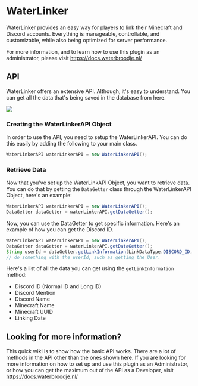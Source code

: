 
# WaterLinker
WaterLinker provides an easy way for players to link their Minecraft and Discord accounts. Everything is manageable, controllable, and customizable, while also being optimized for server performance.

For more information, and to learn how to use this plugin as an administrator, please visit https://docs.waterbroodje.nl/
## API

WaterLinker offers an extensive API. Although, it's easy to understand. You can get all the data that's being saved in the database from here.

![](https://img.shields.io/badge/version-1.0-blue.svg)

### Creating the WaterLinkerAPI Object
In order to use the API, you need to setup the WaterLinkerAPI. You can do this easily by adding the following to your main class.
```java
WaterLinkerAPI waterLinkerAPI = new WaterLinkerAPI();
```

### Retrieve Data
Now that you've set up the WaterLinkAPI Object, you want to retrieve data. You can do that by getting the `DataGetter` class through the WaterLinkerAPI Object, here's an example:
```java
WaterLinkerAPI waterLinkerAPI = new WaterLinkerAPI();
DataGetter dataGetter = waterLinkerAPI.getDataGetter();
```
Now, you can use the DataGetter to get specific information. Here's an example of how you can get the Discord ID.
```java
WaterLinkerAPI waterLinkerAPI = new WaterLinkerAPI();
DataGetter dataGetter = waterLinkerAPI.getDataGetter();
String userId = dataGetter.getLinkInformation(LinkDataType.DISCORD_ID, player);
// do something with the userId, such as getting the User.
```
Here's a list of all the data you can get using the `getLinkInformation` method:
- Discord ID (Normal ID and Long ID)
- Discord Mention
- Discord Name
- Minecraft Name 
- Minecraft UUID 
- Linking Date

## Looking for more information?
This quick wiki is to show how the basic API works. There are a lot of methods in the API other than the ones shown here. If you are looking for more information on how to set up and use this plugin as an Administrator, or how you can get the maximum out of the API as a Developer, visit https://docs.waterbroodje.nl/
